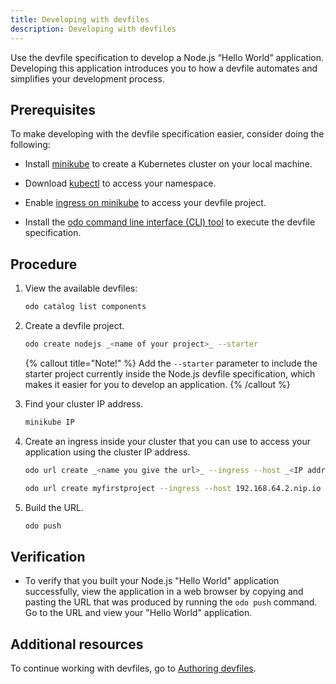 ```yaml
---
title: Developing with devfiles
description: Developing with devfiles
---
```


Use the devfile specification to develop a Node.js “Hello World”
application. Developing this application introduces you to how a devfile
automates and simplifies your development process.

## Prerequisites

To make developing with the devfile specification easier, consider doing
the following:

- Install [minikube](https://minikube.sigs.k8s.io/docs/start/) to
  create a Kubernetes cluster on your local machine.

- Download
  [kubectl](https://kubernetes.io/docs/tasks/tools/install-kubectl-macos/)
  to access your namespace.

- Enable [ingress on
  minikube](https://kubernetes.io/docs/tasks/access-application-cluster/ingress-minikube/)
  to access your devfile project.

- Install the [odo command line interface (CLI)
  tool](https://access.redhat.com/documentation/en-us/openshift_container_platform/4.6/html/cli_tools/developer-cli-odo#installing-odo)
  to execute the devfile specification.

## Procedure

1. View the available devfiles:

    ```bash
    odo catalog list components
    ```

2. Create a devfile project.

    ```bash
    odo create nodejs _<name of your project>_ --starter
    ```

    {% callout title="Note!" %}
    Add the `--starter` parameter to include the starter project
    currently inside the Node.js devfile specification, which makes
    it easier for you to develop an application.
    {% /callout %}

3. Find your cluster IP address.

    ```bash
    minikube IP
    ```

4. Create an ingress inside your cluster that you can use to access your application using the cluster IP address.

    ```bash
    odo url create _<name you give the url>_ --ingress --host _<IP address>_.nip.io
    ```

    ```bash {% title="Example" %}
    odo url create myfirstproject --ingress --host 192.168.64.2.nip.io
    ```

5. Build the URL.

    ```bash
    odo push
    ```

## Verification

- To verify that you built your Node.js "Hello World" application
  successfully, view the application in a web browser by copying and
  pasting the URL that was produced by running the `odo push` command.
  Go to the URL and view your "Hello World" application.

## Additional resources

To continue working with devfiles, go to [Authoring
devfiles](/docs/2.2.0-alpha/authoring-devfiles).
